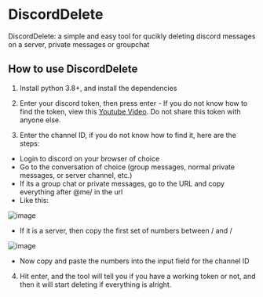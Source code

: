 # DiscordDelete
DiscordDelete: a simple and easy tool for qucikly deleting discord messages on a server, private messages or groupchat

## How to use DiscordDelete
1. Install python 3.8+, and install the dependencies

2. Enter your discord token, then press enter - If you do not know how to find the token, view this [Youtube Video](https://www.youtube.com/watch?v=YEgFvgg7ZPI). Do not share this token with anyone else.

3. Enter the channel ID, if you do not know how to find it, here are the steps:
  - Login to discord on your browser of choice
  - Go to the conversation of choice (group messages, normal private messages, or server channel, etc.)
  - If its a group chat or private messages, go to the URL and copy everything after @me/ in the url
  - Like this:
  
  ![image](https://user-images.githubusercontent.com/59790234/112669626-39a43700-8e60-11eb-9ee0-ae461dedafad.png)
  - If it is a server, then copy the first set of numbers between / and /
  
  ![image](https://user-images.githubusercontent.com/59790234/112669753-5b052300-8e60-11eb-96bd-86e229e6c277.png)
  - Now copy and paste the numbers into the input field for the channel ID

4. Hit enter, and the tool will tell you if you have a working token or not, and then it will start deleting if everything is alright.
